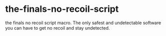# the-finals-no-recoil-script
the finals no recoil script macro. The only safest and undetectable software you can have to get no recoil and stay undetected.
